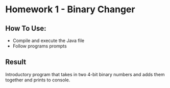 # Homework 1 - Binary Changer

## How To Use:
- Compile and execute the Java file
- Follow programs prompts

## Result
Introductory program that takes in two 4-bit binary numbers and adds them together and prints to console.
